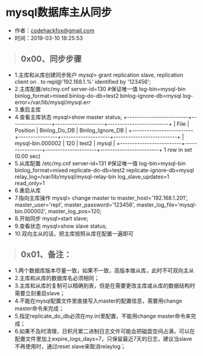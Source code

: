 # mysql数据库主从同步

- 作者：codehackfox@gmail.com
- 时间：2019-03-10 18:25:53

>## 0x00、同步步骤

- 1.主库和从库创建同步账户
    mysql> grant replication slave, replication client on *.* to repl@'192.168.1.%' identified by 		   '123456';
- 2.主库配置/etc/my.cnf
    server-id=130	#保证唯一值
    log-bin=mysql-bin
    binlog_format=mixed
    binlog-do-db=test2
    binlog-ignore-db=mysql
    log-error=/var/lib/mysql/mysql.err
- 3.重启主库
- 4.查看主库状态
    mysql>show master status;
    +-------------------------+-----------------+--------------------+-------------------------+
    | File            |	 Position | Binlog_Do_DB | Binlog_Ignore_DB |
    +-------------------------+----------------+--------------------+--------------------------+
    | mysql-bin.000002 |      120 |   test2      |   mysql        |
    +-------------------------+----------------+---------------------+------------------------+
    1 row in set (0.00 sec)
- 5.从库配置 /etc/my.cnf
    server-id=131 #保证唯一值
    log-bin=mysql-bin
    binlog_format=mixed
    replicate-do-db=test2
    replicate-ignore-db=mysql
    relay_log=/var/lib/mysql/mysql-relay-bin
    log_slave_updates=1
    read_only=1
- 6.重启从库
- 7.指向主库操作
    mysql> change master to master_host='192.168.1.201',
    master_user='repl',
    master_password='123456',
    master_log_file='mysql-bin.000002',
    master_log_pos=120;
- 8.开始同步
    mysql>start slave;
- 9.查看状态
    mysql>show slave status;
- 10.双向主从的话，把主库按照从库在配置一遍即可

>## 0x01、备注：

- 1.两个数据库版本尽量一致，如果不一致，高版本做从库，此时不可双向主从
- 2.主库和从库的数据库名必须相同；
- 3.主库和从库的复制可以精确到表，但是在需要更改主库或从库的数据结构时需要立刻重启slave；
- 4.不能在mysql配置文件里直接写入master的配置信息，需要用change master命令来完成；
- 5.指定replicate_do_db必须在my.ini里配置，不能用change master命令来完成；
- 6.如果不及时清理，日积月累二进制日志文件可能会把磁盘空间占满，可以在配置文件里加上expire_logs_days=7，只保留最近7天的日志，建议当slave不再使用时，通过reset slave来取消relaylog；
